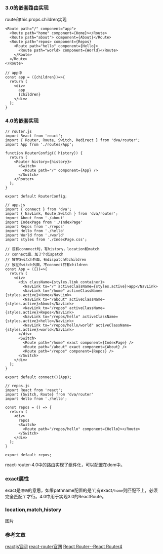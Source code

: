### 3.0的嵌套路由实现
route和this.props.children实现
```
<Route path="/" component="app">
  <Route path="home" component={Home}></Route>
  <Route path="about"> component={About}</Route>
  <Route path="repos> component={Repos}
    <Route path="hello" component={Hello}>
      <Route path="world> component={World}</Route>
    </Route>
  </Route>
</Route>
```
```
// app中
const app = ({children})=>{
  return (
    <div>
      app
      {children}
    </div>
  );
}
```
### 4.0的嵌套实现
```
// router.js
import React from 'react';
import { Router, Route, Switch, Redirect } from 'dva/router';
import App from './routes/App';

function RouterConfig({ history}) {
  return (
    <Router history={history}>
      <Switch>
        <Route path="/" component={App} />
      </Switch>
    </Router>
  );
}

export default RouterConfig;
```
```
// app.js
import { connect } from 'dva';
import { NavLink, Route,Switch } from 'dva/router';
import About from './about'
import IndexPage from './IndexPage'
import Repos from './repos'
import Hello from './hello'
import World from './world'
import styles from './IndexPage.css';

// 没有connnect时，有history，location和match
// connect后，加了个dispatch
// 放在Switch外面，有dispatch和children
// 放在Switch外面，不connect只有children
const App = ({})=>{
  return (
    <div>
      <div className={styles.link_container}>
        <NavLink to="/" activeClassName={styles.active}>app</NavLink>
        <NavLink to="/home" activeClassName={styles.active}>Home</NavLink>
        <NavLink to="/about" activeClassName={styles.active}>About</NavLink>
        <NavLink to="/repos" activeClassName={styles.active}>Repos</NavLink>
        <NavLink to="/repos/hello" activeClassName={styles.active}>hello</NavLink>
        <NavLink to="/repos/hello/world" activeClassName={styles.active}>world</NavLink>
      </div>
      <Switch>
        <Route path="/home" exact component={IndexPage} />
        <Route path="/about" exact component={About} />
        <Route path="/repos" component={Repos} />
      </Switch>
    </div>
  );
}

export default connect()(App);
```
```
// repos.js
import React from 'react';
import {Switch, Route} from 'dva/router'
import Hello from './hello';

const repos = () => {
  return (
    <div>
      repos
      <Switch>
        <Route path="/repos/hello" component={Hello}></Route>
      </Switch>
    </div>
  );
}

export default repos;
```
react-router-4.0中的路由实现了组件化，可以配置在dom中。
### exact属性
exact是`准确`的意思，如果pathname配置的是'/',有exact`/home`则匹配不上，必须完全匹配'/'才行。4.0中用于实现3.0的ReactRoute。
### location,match,history
图片
### 参考文章
[reactjs官网](https://reactjs.org/docs/hello-world.html)
[react-router官网](https://reacttraining.com/react-router/web/example/basic)
[React Router--React Router4](https://www.jianshu.com/p/9ffeb2ee4f38)


